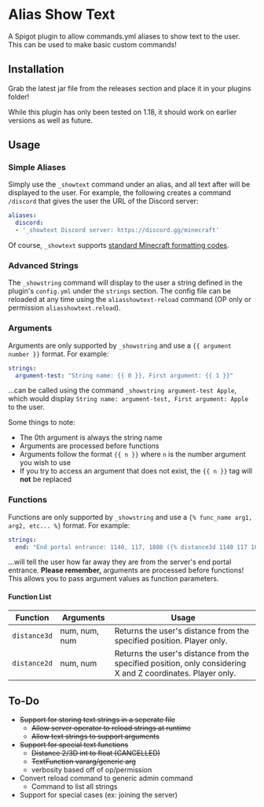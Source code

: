 # Alias Show Text

A Spigot plugin to allow commands.yml aliases to show text to the user.
This can be used to make basic custom commands!

## Installation

Grab the latest jar file from the releases section and place it in your plugins folder!

While this plugin has only been tested on 1.18, it should work on earlier versions as well as future.

## Usage

### Simple Aliases

Simply use the `_showtext` command under an alias, and all text after will be displayed to the user.
For example, the following creates a command `/discord` that gives the user the URL of the Discord server:

```yaml
aliases:
  discord:
  - '_showtext Discord server: https://discord.gg/minecraft'
```

Of course, `_showtext` supports [standard Minecraft formatting codes](https://minecraft.fandom.com/wiki/Formatting_codes).

### Advanced Strings

The `_showstring` command will display to the user a string defined in the plugin's `config.yml` under the `strings` section.
The config file can be reloaded at any time using the `aliasshowtext-reload` command (OP only or permission `aliasshowtext.reload`).

### Arguments

Arguments are only supported by `_showstring` and use a `{{ argument number }}` format. For example:

```yaml
strings:
  argument-test: "String name: {{ 0 }}, First argument: {{ 1 }}"
```

...can be called using the command `_showstring argument-test Apple`,
which would display `String name: argument-test, First argument: Apple` to the user.

Some things to note:

* The 0th argument is always the string name
* Arguments are processed before functions
* Arguments follow the format `{{ n }}` where `n` is the number argument you wish to use
* If you try to access an argument that does not exist, the `{{ n }}` tag will **not** be replaced

### Functions

Functions are only supported by `_showstring` and use a `{% func_name arg1, arg2, etc... %}` format. For example:

```yaml
strings:
  end: "End portal entrance: 1140, 117, 1808 ({% distance3d 1140 117 1801 %} blocks away)"
```

...will tell the user how far away they are from the server's end portal entrance.
**Please remember,** arguments are processed before functions!
This allows you to pass argument values as function parameters.

#### Function List

| **Function** | **Arguments** | **Usage**                                                                                                   |
|--------------|---------------|-------------------------------------------------------------------------------------------------------------|
| `distance3d` | num, num, num | Returns the user's distance from the specified position. Player only.                                       |
| `distance2d` | num, num      | Returns the user's distance from the specified position, only considering X and Z coordinates. Player only. |

## To-Do

* ~~Support for storing text strings in a seperate file~~
    * ~~Allow server operator to reload strings at runtime~~
    * ~~Allow text strings to support arguments~~
* ~~Support for special text functions~~
    * ~~Distance 2/3D int to float (CANCELLED)~~
    * ~~TextFunction vararg/generic arg~~
    * verbosity based off of op/permission
* Convert reload command to generic admin command
    * Command to list all strings
* Support for special cases (ex: joining the server)
